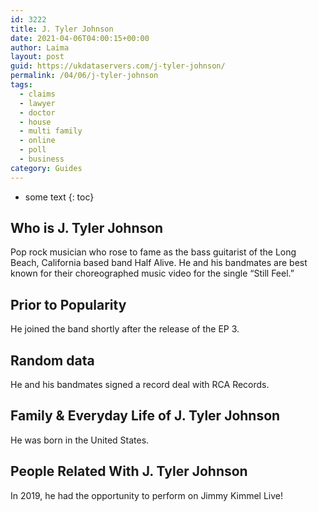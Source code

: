 ```yaml
---
id: 3222
title: J. Tyler Johnson
date: 2021-04-06T04:00:15+00:00
author: Laima
layout: post
guid: https://ukdataservers.com/j-tyler-johnson/
permalink: /04/06/j-tyler-johnson
tags:
  - claims
  - lawyer
  - doctor
  - house
  - multi family
  - online
  - poll
  - business
category: Guides
---
```


* some text
{: toc}


## Who is J. Tyler Johnson
                  
                  
                  
Pop rock musician who rose to fame as the bass guitarist of the Long Beach, California based band Half Alive. He and his bandmates are best known for their choreographed music video for the single &#8220;Still Feel.&#8221;
                  
              
            
              
            
                
                
                
## Prior to Popularity
                  
                  
                  
He joined the band shortly after the release of the EP 3.
                  
              
            
              
            
                
                
                
## Random data
                  
                  
                  
He and his bandmates signed a record deal with RCA Records. 
                  
              
            
              
            
                
                
                
## Family & Everyday Life of J. Tyler Johnson
                  
                  
                  
He was born in the United States. 
                  
              
            
              
            
                
                
                
## People Related With J. Tyler Johnson
                  
                  
                  
In 2019, he had the opportunity to perform on Jimmy Kimmel Live!
                  
              
            
              
            
                
              
            
              
              
            
            
              
            
          
          
          